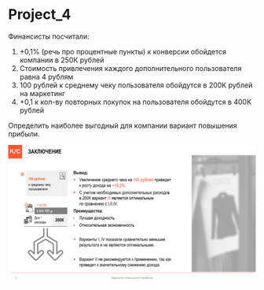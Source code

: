 # Project_4
Финансисты посчитали: 

1. +0,1% (речь про процентные пункты) к конверсии обойдется компании в 250К рублей
1. Стоимость привлечения каждого дополнительного пользователя равна 4 рублям
1. 100 рублей к среднему чеку пользователя обойдутся в 200К рублей на маркетинг
1. +0,1 к кол-ву повторных покупок на пользователя обойдутся в 400К рублей

Определить наиболее выгодный для компании вариант повышения прибыли.

<p align="center">
  <img width="800" src="https://github.com/KaminoontY/Project_4/blob/main/Заключение.png"   />
</p>
